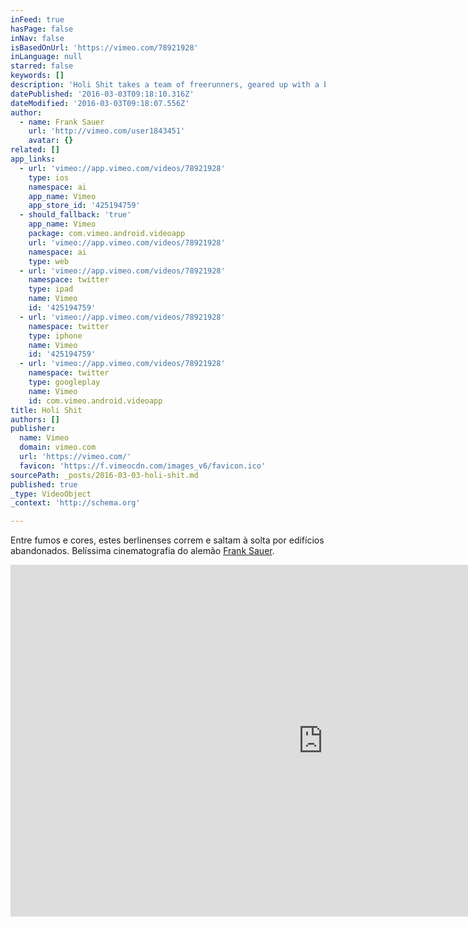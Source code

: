 ```yaml
---
inFeed: true
hasPage: false
inNav: false
isBasedOnUrl: 'https://vimeo.com/78921928'
inLanguage: null
starred: false
keywords: []
description: 'Holi Shit takes a team of freerunners, geared up with a bunch of "toys" which were as great to play with as they are to watch in slow motion and follows their adventures through the abandoned suburbs of Berlin.'
datePublished: '2016-03-03T09:18:10.316Z'
dateModified: '2016-03-03T09:18:07.556Z'
author:
  - name: Frank Sauer
    url: 'http://vimeo.com/user1843451'
    avatar: {}
related: []
app_links:
  - url: 'vimeo://app.vimeo.com/videos/78921928'
    type: ios
    namespace: ai
    app_name: Vimeo
    app_store_id: '425194759'
  - should_fallback: 'true'
    app_name: Vimeo
    package: com.vimeo.android.videoapp
    url: 'vimeo://app.vimeo.com/videos/78921928'
    namespace: ai
    type: web
  - url: 'vimeo://app.vimeo.com/videos/78921928'
    namespace: twitter
    type: ipad
    name: Vimeo
    id: '425194759'
  - url: 'vimeo://app.vimeo.com/videos/78921928'
    namespace: twitter
    type: iphone
    name: Vimeo
    id: '425194759'
  - url: 'vimeo://app.vimeo.com/videos/78921928'
    namespace: twitter
    type: googleplay
    name: Vimeo
    id: com.vimeo.android.videoapp
title: Holi Shit
authors: []
publisher:
  name: Vimeo
  domain: vimeo.com
  url: 'https://vimeo.com/'
  favicon: 'https://f.vimeocdn.com/images_v6/favicon.ico'
sourcePath: _posts/2016-03-03-holi-shit.md
published: true
_type: VideoObject
_context: 'http://schema.org'

---
```

Entre fumos e cores, estes berlinenses correm e saltam à solta por edifícios abandonados. Belíssima cinematografia do alemão [Frank Sauer][0].

<iframe src="https://cdn.embedly.com/widgets/media.html?src=https%3A%2F%2Fplayer.vimeo.com%2Fvideo%2F78921928&amp;url=https%3A%2F%2Fvimeo.com%2F78921928&amp;image=http%3A%2F%2Fi.vimeocdn.com%2Fvideo%2F454475623_1280.jpg&amp;key=b7d04c9b404c499eba89ee7072e1c4f7&amp;type=text%2Fhtml&amp;schema=vimeo" width="1000" height="563" scrolling="no" frameborder="0" allowfullscreen="allowfullscreen" style=""></iframe>



[0]: http://t.umblr.com/redirect?z=http%3A%2F%2Fwww.frank-sauer.com&t=NDE2Y2VkZWNmMjY4Mjc3Nzc3ZWI4NGUwZTYyYTY3ODc2MjdlYTI5OSxxbEd1NTNWZw%3D%3D